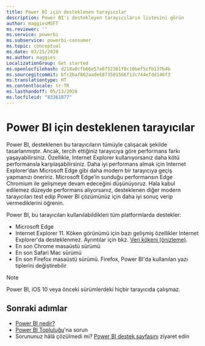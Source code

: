 ```yaml
---
title: Power BI için desteklenen tarayıcılar
description: Power BI'ı destekleyen tarayıcıların listesini görün
author: maggiesMSFT
ms.reviewer: ''
ms.service: powerbi
ms.subservice: powerbi-consumer
ms.topic: conceptual
ms.date: 03/25/2020
ms.author: maggies
LocalizationGroup: Get started
ms.openlocfilehash: d218a0cfb66e57e6f52301f8c10bef5cfb137b4b
ms.sourcegitcommit: bfc2baf862aade6873501566f13c744efdd146f3
ms.translationtype: HT
ms.contentlocale: tr-TR
ms.lasthandoff: 05/13/2020
ms.locfileid: "83361877"
---
```

# <a name="supported-browsers-for-power-bi"></a>Power BI için desteklenen tarayıcılar

Power BI, desteklenen bu tarayıcıların tümüyle çalışacak şekilde tasarlanmıştır. Ancak, tercih ettiğiniz tarayıcıya göre performans farkı yaşayabilirsiniz. Özellikle, Internet Explorer kullanıyorsanız daha kötü performansla karşılaşabilirsiniz. Daha iyi performans almak için Internet Explorer’dan Microsoft Edge gibi daha modern bir tarayıcıya geçiş yapmanızı öneririz. Microsoft Edge’in sunduğu performansın Edge Chromium ile gelişmeye devam edeceğini düşünüyoruz. Hala kabul edilemez düzeyde performans alıyorsanız, desteklenen diğer modern tarayıcıları test edip Power BI çözümünüz için daha iyi sonuç verip vermediklerini öğrenin.

Power BI, bu tarayıcıları kullanılabildikleri tüm platformlarda destekler:

- Microsoft Edge
- Internet Explorer 11. Köken görünümü için bazı gelişmiş özellikler Internet Explorer'da desteklenmez. Ayrıntılar için bkz. [Veri kökeni (önizleme)](../collaborate-share/service-data-lineage.md).
- En son Chrome masaüstü sürümü
- En son Safari Mac sürümü
- En son Firefox masaüstü sürümü. Firefox, Power BI'da kullanılan yazı tiplerini değiştirebilir 

> [!NOTE]
> Power BI, iOS 10 veya önceki sürümlerdeki hiçbir tarayıcıda çalışmaz.

## <a name="next-steps"></a>Sonraki adımlar
* [Power BI nedir?](power-bi-overview.md)
* [Power BI Topluluğu](https://community.powerbi.com/)'na sorun
* Sorununuz hâlâ çözülmedi mi? [Power BI destek sayfasını](https://powerbi.microsoft.com/support/) ziyaret edin
